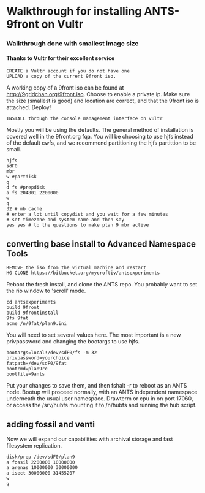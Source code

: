 # Walkthrough for installing ANTS-9front on Vultr
### Walkthrough done with smallest image size
#### Thanks to Vultr for their excellent service

	CREATE a Vultr account if you do not have one
	UPLOAD a copy of the current 9front iso. 

A working copy of a 9front iso can be found at http://9gridchan.org/9front.iso. Choose to enable a private ip. Make sure the size (smallest is good) and location are correct, and that the 9front iso is attached. Deploy!

	INSTALL through the console management interface on vultr

Mostly you will be using the defaults. The general method of installation is covered well in the 9front.org fqa. You will be choosing to use hjfs instead of the default cwfs, and we recommend partitioning the hjfs partittion to be small.

	hjfs
	sdF0
	mbr
	w #partdisk
	q
	d fs #prepdisk
	a fs 204801 2200000
	w
	q
	32 # mb cache
	# enter a lot until copydist and you wait for a few minutes
	# set timezone and system name and then say
	yes yes # to the questions to make plan 9 mbr active

## converting base install to Advanced Namespace Tools ##

	REMOVE the iso from the virtual machine and restart
	HG CLONE https://bitbucket.org/mycroftiv/antsexperiments

Reboot the fresh install, and clone the ANTS repo. You probably want to set the rio window to 'scroll' mode. 

	cd antsexperiments
	build 9front
	build 9frontinstall
	9fs 9fat
	acme /n/9fat/plan9.ini

You will need to set several values here. The most important is a new privpassword and changing the bootargs to use hjfs.

	bootargs=local!/dev/sdF0/fs -m 32
	privpassword=yourchoice
	fatpath=/dev/sdF0/9fat
	bootcmd=plan9rc
	bootfile=9ants

Put your changes to save them, and then fshalt -r to reboot as an ANTS node. Bootup will proceed normally, with an ANTS independent namespace underneath the usual user namespace. Drawterm or cpu in on port 17060, or access the /srv/hubfs mounting it to /n/hubfs and running the hub script.

## adding fossil and venti ##

Now we will expand our capabilities with archival storage and fast filesystem replication. 

	disk/prep /dev/sdF0/plan9
	a fossil 2200000 10000000
	a arenas 10000000 30000000
	a isect 30000000 31455207
	w
	q

